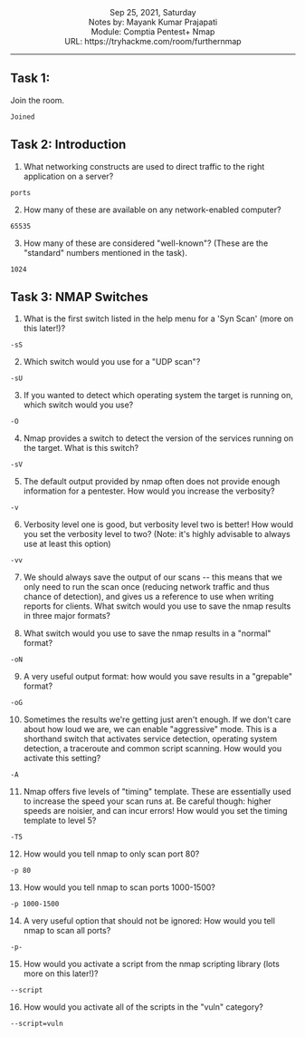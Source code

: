 <div align = "center">
Sep 25, 2021, Saturday<br>
Notes by: Mayank Kumar Prajapati<br>
Module: Comptia Pentest+ Nmap<br>
URL: https://tryhackme.com/room/furthernmap
</div>

***
## Task 1:
Join the room.
```
Joined
````
## Task 2: Introduction
1. What networking constructs are used to direct traffic to the right application on a server?
```
ports
```
2. How many of these are available on any network-enabled computer?
```
65535
```
3. How many of these are considered "well-known"? (These are the "standard" numbers mentioned in the task).
```
1024
```
## Task 3: NMAP Switches
1. What is the first switch listed in the help menu for a 'Syn Scan' (more on this later!)?
```
-sS
```
2. Which switch would you use for a "UDP scan"?
```
-sU
```
3. If you wanted to detect which operating system the target is running on, which switch would you use?
```
-O
```
4. Nmap provides a switch to detect the version of the services running on the target. What is this switch?
```
-sV
```
5. The default output provided by nmap often does not provide enough information for a pentester. How would you increase the verbosity?
```
-v
```
6. Verbosity level one is good, but verbosity level two is better! How would you set the verbosity level to two?
(Note: it's highly advisable to always use at least this option)
```
-vv
```
7. We should always save the output of our scans -- this means that we only need to run the scan once (reducing network traffic and thus chance of detection), and gives us a reference to use when writing reports for clients.
What switch would you use to save the nmap results in three major formats?

8. What switch would you use to save the nmap results in a "normal" format?
```
-oN
```
9. A very useful output format: how would you save results in a "grepable" format?
```
-oG
```
10. Sometimes the results we're getting just aren't enough. If we don't care about how loud we are, we can enable "aggressive" mode. This is a shorthand switch that activates service detection, operating system detection, a traceroute and common script scanning.
How would you activate this setting?
```
-A
```
11. Nmap offers five levels of "timing" template. These are essentially used to increase the speed your scan runs at. Be careful though: higher speeds are noisier, and can incur errors! How would you set the timing template to level 5?
```
-T5
```
12. How would you tell nmap to only scan port 80?
```
-p 80
```
13. How would you tell nmap to scan ports 1000-1500?
```
-p 1000-1500
```
14. A very useful option that should not be ignored:
How would you tell nmap to scan all ports?
```
-p-
```
15. How would you activate a script from the nmap scripting library (lots more on this later!)?
```
--script
```
16. How would you activate all of the scripts in the "vuln" category?
```
--script=vuln
```
